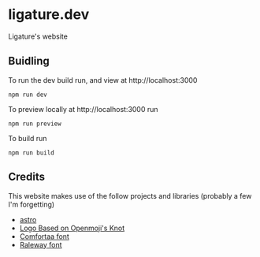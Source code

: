 # ligature.dev
Ligature's website

## Buidling

To run the dev build run, and view at http://localhost:3000

`npm run dev`

To preview locally at http://localhost:3000 run

`npm run preview`

To build run

`npm run build`

## Credits

This website makes use of the follow projects and libraries (probably a few I'm forgetting)

 * [astro](https://astro.build/)
 * [Logo Based on Openmoji's Knot](https://emojipedia.org/openmoji/13.0/knot/)
 * [Comfortaa font](https://fonts.google.com/specimen/Comfortaa)
 * [Raleway font](https://fonts.google.com/specimen/Raleway)
